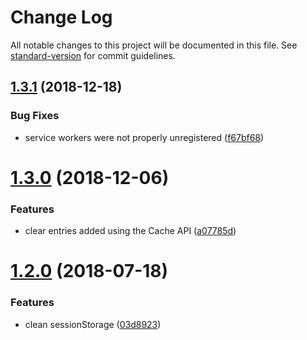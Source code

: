 # Change Log

All notable changes to this project will be documented in this file. See [standard-version](https://github.com/conventional-changelog/standard-version) for commit guidelines.

<a name="1.3.1"></a>
## [1.3.1](https://github.com/tmorin/ff-cpdn/compare/v1.3.0...v1.3.1) (2018-12-18)


### Bug Fixes

* service workers were not properly unregistered ([f67bf68](https://github.com/tmorin/ff-cpdn/commit/f67bf68))



<a name="1.3.0"></a>
# [1.3.0](https://github.com/tmorin/ff-cpdn/compare/v1.2.0...v1.3.0) (2018-12-06)


### Features

* clear entries added using the Cache API ([a07785d](https://github.com/tmorin/ff-cpdn/commit/a07785d))



<a name="1.2.0"></a>
# [1.2.0](https://github.com/tmorin/ff-cpdn/compare/v1.1.0...v1.2.0) (2018-07-18)


### Features

* clean sessionStorage ([03d8923](https://github.com/tmorin/ff-cpdn/commit/03d8923))
